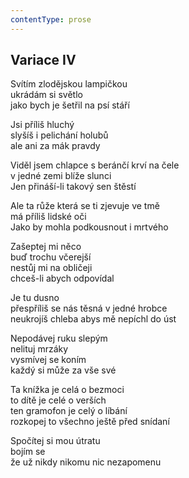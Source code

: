 ```yaml
---
contentType: prose
---
```


## Variace IV

Svítím zlodějskou lampičkou  
ukrádám si světlo  
jako bych je šetřil na psí stáří

Jsi příliš hluchý  
slyšíš i pelichání holubů  
ale ani za mák pravdy

Viděl jsem chlapce s beránčí krví na čele  
v jedné zemi blíže slunci  
Jen přináší-li takový sen štěstí

Ale ta růže která se ti zjevuje ve tmě  
má příliš lidské oči  
Jako by mohla podkousnout i mrtvého

Zašeptej mi něco  
buď trochu včerejší  
nestůj mi na obličeji  
chceš-li abych odpovídal

Je tu dusno  
přespříliš se nás těsná v jedné hrobce  
neukrojíš chleba abys mě nepíchl do úst

Nepodávej ruku slepým  
nelituj mrzáky  
vysmívej se koním  
každý si může za vše své

Ta knížka je celá o bezmoci  
to dítě je celé o verších  
ten gramofon je celý o líbání  
rozkopej to všechno ještě před snídaní

Spočítej si mou útratu  
bojím se  
že už nikdy nikomu nic nezapomenu
